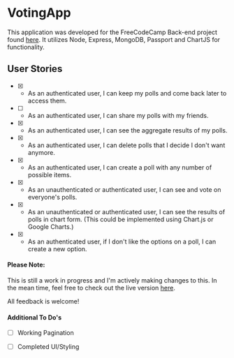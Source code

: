 VotingApp
=========

This application was developed for the FreeCodeCamp Back-end project found [here](https://www.freecodecamp.org/challenges/build-a-voting-app). It utilizes Node, Express, MongoDB, Passport and ChartJS for functionality.

User Stories
------------

- [x] - As an authenticated user, I can keep my polls and come back later to access them.
- [ ] - As an authenticated user, I can share my polls with my friends.
- [x] - As an authenticated user, I can see the aggregate results of my polls.
- [x] - As an authenticated user, I can delete polls that I decide I don't want anymore.
- [x] - As an authenticated user, I can create a poll with any number of possible items.
- [x] - As an unauthenticated or authenticated user, I can see and vote on everyone's polls.
- [x] - As an unauthenticated or authenticated user, I can see the results of polls in chart form. (This could be implemented using Chart.js or Google Charts.)
- [x] - As an authenticated user, if I don't like the options on a poll, I can create a new option.


#### Please Note:
This is still a work in progress and I'm actively making changes to this. In the mean time, feel free to check out the live version [here](https://gitvote.glitch.me).

All feedback is welcome!


#### Additional To Do's
- [ ] Working Pagination
- [ ] Completed UI/Styling

